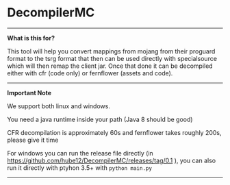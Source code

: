 # DecompilerMC

---
**What is this for?**

This tool will help you convert mappings from mojang from their proguard format to the tsrg format that then can be used directly with specialsource which will then remap the client jar. Once that done it can be decompiled either with cfr (code only) or fernflower (assets and code).

---
**Important Note**

We support both linux and windows.

You need a java runtime inside your path (Java 8 should be good)

CFR decompilation is approximately 60s and fernflower takes roughly 200s, please give it time

For windows you can run the release file directly (in https://github.com/hube12/DecompilerMC/releases/tag/0.1 ), you can also run it directly with ptyhon 3.5+ with `python main.py`

----
